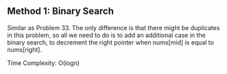 ## Method 1: Binary Search

Similar as Problem 33. The only difference is that there might be duplicates in this problem, so all we need to do is to add an additional case in the binary search, to decrement the right pointer when nums[mid] is equal to nums[right].

Time Complexity: O(logn)
